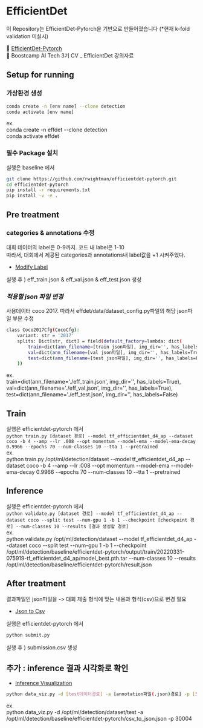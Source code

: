 # EfficientDet
이 Repository는 EfficientDet-Pytorch을 기반으로 만들어졌습니다 (*현재 k-fold validation 미실시)  

📗 [EfficientDet-Pytorch](https://github.com/rwightman/efficientdet-pytorch)   
📙 Boostcamp AI Tech 3기 CV _ EfficientDet 강의자료 

## **Setup for running**
### **가상환경 생성**
```bash
conda create -n [env name] --clone detection
conda activate [env name]
``` 
ex.  
conda create -n effdet --clone detection  
conda activate effdet

### **필수 Package 설치**
실행은 baseline 에서  
```bash
git clone https://github.com/rwightman/efficientdet-pytorch.git  
cd efficientdet-pytorch  
pip install -r requirements.txt
pip install -v -e .
```

## **Pre treatment**  
### **categories & annotations 수정**
대회 데이터의 label은 0-9까지. 코드 내 label은 1-10    
따라서, 대회에서 제공된 categories과 annotations내 label값을 +1 시켜주었다.  
* [Modify Label](https://github.com/boostcampaitech3/level2-object-detection-level2-cv-05/blob/utils/utils/modify_label.py)      

실행 후 ) eff_train.json & eff_val.json & eff_test.json 생성 

### ***적용할 json 파일 변경***  
사용데이터 coco 2017. 따라서 effdet/data/dataset_config.py파일의 해당 json파일 부분 수정   

```bash  
class Coco2017Cfg(CocoCfg):
    variant: str = '2017'
    splits: Dict[str, dict] = field(default_factory=lambda: dict(
        train=dict(ann_filename=[train json파일], img_dir='', has_labels=True),
        val=dict(ann_filename=[val json파일], img_dir='', has_labels=True),
        test=dict(ann_filename=[test json파일], img_dir='', has_labels=False)
    ))
```
ex.   
train=dict(ann_filename='./eff_train.json', img_dir='', has_labels=True),   
val=dict(ann_filename='./eff_val.json', img_dir='', has_labels=True),   
test=dict(ann_filename='./eff_test.json', img_dir='', has_labels=False)   

## **Train** 
실행은 efficientdet-pytorch 에서  
`
python train.py [dataset 경로] --model tf_efficientdet_d4_ap --dataset coco -b 4 --amp --lr .008 --opt momentum --model-ema --model-ema-decay 0.9966 --epochs 70 --num-classes 10 --tta 1 --pretrained   
`     
ex.  
python train.py /opt/ml/detection/dataset --model tf_efficientdet_d4_ap --dataset coco 
-b 4 --amp --lr .008 --opt momentum --model-ema --model-ema-decay 0.9966 --epochs 70 
--num-classes 10 --tta 1 --pretrained    

## **Inference**
실행은 efficientdet-pytorch 에서  
`
python validate.py [dataset 경로] --model tf_efficientdet_d4_ap --dataset coco --split test --num-gpu 1 -b 1 --checkpoint [checkpoint 경로] --num-classes 10 --results [결과 생성할 경로]  
`   
ex.  
python validate.py /opt/ml/detection/dataset --model tf_efficientdet_d4_ap --dataset coco 
--split test --num-gpu 1 -b 1 --checkpoint /opt/ml/detection/baseline/efficientdet-pytorch/output/train/20220331-075919-tf_efficientdet_d4_ap/model_best.pth.tar 
--num-classes 10 --results /opt/ml/detection/baseline/efficientdet-pytorch/result.json    

## **After treatment** 
결과파일인 json파일을 -> 대회 제출 형식에 맞는 내용과 형식(csv)으로 변경 필요 
* [Json to Csv](https://github.com/boostcampaitech3/level2-object-detection-level2-cv-05/blob/utils/utils/submit.py)      

실행은 efficientdet-pytorch 에서    
```bash  
python submit.py    
```   
실행 후 ) submission.csv 생성

## 추가 : inference 결과 시각화로 확인   
* [Inference Visualization](https://github.com/boostcampaitech3/level2-object-detection-level2-cv-05/blob/utils/utils/inference_viz.py)   
```bash
python data_viz.py -d [test데이터경로] -a [annotation파일(.json)경로] -p [포트번호]   
```   
ex.   
python data_viz.py -d /opt/ml/detection/dataset/test -a /opt/ml/detection/baseline/efficientdet-pytorch/csv_to_json.json -p 30004
